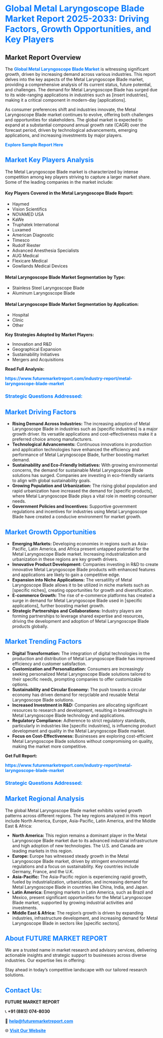 <h1 style="color: #007BFF;">Global Metal Laryngoscope Blade Market Report 2025-2033: Driving Factors, Growth Opportunities, and Key Players</h1>

<section id="overview">
<h2>Market Report Overview</h2>
<p>The <a href="https://www.futuremarketreport.com/industry-report/metal-laryngoscope-blade-market" style="color: #007BFF; text-decoration: none;"><strong>Global Metal Laryngoscope Blade Market</strong></a> is witnessing significant growth, driven by increasing demand across various industries. This report delves into the key aspects of the Metal Laryngoscope Blade market, providing a comprehensive analysis of its current status, future potential, and challenges. The demand for Metal Laryngoscope Blade has surged due to its wide-ranging applications in industries such as [insert industries], making it a critical component in modern-day [applications].</p>
<p>As consumer preferences shift and industries innovate, the Metal Laryngoscope Blade market continues to evolve, offering both challenges and opportunities for stakeholders. The global market is expected to expand at a substantial compound annual growth rate (CAGR) over the forecast period, driven by technological advancements, emerging applications, and increasing investments by major players.</p>
</section>

<section id="overview">
<p><a href="https://www.futuremarketreport.com/request-sample/reportId=64788" style="color: #007BFF; text-decoration: none;"><strong>Explore Sample Report Here</strong></a></p>
</section>

<section id="key-players">
<h2 style="color: #007BFF;">Market Key Players Analysis</h2>
<p>The Metal Laryngoscope Blade market is characterized by intense competition among key players striving to capture a larger market share. Some of the leading companies in the market include:</p>
<h4>Key Players Covered in the Metal Laryngoscope Blade Report:</h4>
<ul><li>Haymed</li><li>Vision Scientifics</li><li>NOVAMED USA</li><li>KaWe</li><li>Truphatek International</li><li>Luxamed</li><li>American Diagnostic</li><li>Timesco</li><li>Rudolf Riester</li><li>Advanced Anesthesia Specialists</li><li>AUG Medical</li><li>Flexicare Medical</li><li>Gowllands Medical Devices</li></ul>
<h4>Metal Laryngoscope Blade Market Segmentation by Type:</h4>
<ul><li>Stainless Steel Laryngoscope Blade</li><li>Aluminum Laryngoscope Blade</li></ul>

<h4>Metal Laryngoscope Blade Market Segmentation by Application:</h4>
<ul><li>Hospital</li><li>Clinic</li><li>Other</li></ul>
<p><strong>Key Strategies Adopted by Market Players:</strong></p>
<ul>
<li>Innovation and R&D</li>
<li>Geographical Expansion</li>
<li>Sustainability Initiatives</li>
<li>Mergers and Acquisitions</li>
</ul>
</section>

<section>
<p><strong>Read Full Analysis: </strong></p><a href="https://www.futuremarketreport.com/industry-report/metal-laryngoscope-blade-market" style="color: #007BFF; text-decoration: none;"><strong>https://www.futuremarketreport.com/industry-report/metal-laryngoscope-blade-market</strong></a>
<h3 style="color: #007BFF;">Strategic Questions Addressed:</h3>
</section>

<section id="driving-factors">
<h2 style="color: #007BFF;">Market Driving Factors</h2>
<ul>
<li><strong>Rising Demand Across Industries:</strong> The increasing adoption of Metal Laryngoscope Blade in industries such as [specific industries] is a major growth driver. Its versatile applications and cost-effectiveness make it a preferred choice among manufacturers.</li>
<li><strong>Technological Advancements:</strong> Continuous innovations in production and application technologies have enhanced the efficiency and performance of Metal Laryngoscope Blade, further boosting market demand.</li>
<li><strong>Sustainability and Eco-Friendly Initiatives:</strong> With growing environmental concerns, the demand for sustainable Metal Laryngoscope Blade solutions has surged. Companies are investing in eco-friendly variants to align with global sustainability goals.</li>
<li><strong>Growing Population and Urbanization:</strong> The rising global population and rapid urbanization have increased the demand for [specific products], where Metal Laryngoscope Blade plays a vital role in meeting consumer needs.</li>
<li><strong>Government Policies and Incentives:</strong> Supportive government regulations and incentives for industries using Metal Laryngoscope Blade have created a conducive environment for market growth.</li>
</ul>
</section>

<section id="growth-opportunities">
<h2 style="color: #007BFF;">Market Growth Opportunities</h2>
<ul>
<li><strong>Emerging Markets:</strong> Developing economies in regions such as Asia-Pacific, Latin America, and Africa present untapped potential for the Metal Laryngoscope Blade market. Increasing industrialization and urbanization in these regions are key growth drivers.</li>
<li><strong>Innovative Product Development:</strong> Companies investing in R&D to create innovative Metal Laryngoscope Blade products with enhanced features and applications are likely to gain a competitive edge.</li>
<li><strong>Expansion into Niche Applications:</strong> The versatility of Metal Laryngoscope Blade allows it to be utilized in niche markets such as [specific niches], creating opportunities for growth and diversification.</li>
<li><strong>E-commerce Growth:</strong> The rise of e-commerce platforms has created a surge in demand for Metal Laryngoscope Blade used in [specific applications], further boosting market growth.</li>
<li><strong>Strategic Partnerships and Collaborations:</strong> Industry players are forming partnerships to leverage shared expertise and resources, driving the development and adoption of Metal Laryngoscope Blade products globally.</li>
</ul>
</section>

<section id="trending-factors">
<h2 style="color: #007BFF;">Market Trending Factors</h2>
<ul>
<li><strong>Digital Transformation:</strong> The integration of digital technologies in the production and distribution of Metal Laryngoscope Blade has improved efficiency and customer satisfaction.</li>
<li><strong>Customization and Personalization:</strong> Consumers are increasingly seeking personalized Metal Laryngoscope Blade solutions tailored to their specific needs, prompting companies to offer customizable options.</li>
<li><strong>Sustainability and Circular Economy:</strong> The push towards a circular economy has driven demand for recyclable and reusable Metal Laryngoscope Blade solutions.</li>
<li><strong>Increased Investment in R&D:</strong> Companies are allocating significant resources to research and development, resulting in breakthroughs in Metal Laryngoscope Blade technology and applications.</li>
<li><strong>Regulatory Compliance:</strong> Adherence to strict regulatory standards, particularly in industries like [specific industries], is influencing product development and quality in the Metal Laryngoscope Blade market.</li>
<li><strong>Focus on Cost-Effectiveness:</strong> Businesses are exploring cost-efficient Metal Laryngoscope Blade solutions without compromising on quality, making the market more competitive.</li>
</ul>
</section>

<section>
<p><strong>Get Full Report: </strong></p><a href="https://www.futuremarketreport.com/industry-report/metal-laryngoscope-blade-market" style="color: #007BFF; text-decoration: none;"><strong>https://www.futuremarketreport.com/industry-report/metal-laryngoscope-blade-market</strong></a>
<h3 style="color: #007BFF;">Strategic Questions Addressed:</h3>
</section>


<section id="regional-analysis">
<h2 style="color: #007BFF;">Market Regional Analysis</h2>
<p>The global Metal Laryngoscope Blade market exhibits varied growth patterns across different regions. The key regions analyzed in this report include North America, Europe, Asia-Pacific, Latin America, and the Middle East & Africa:</p>
<ul>
<li><strong>North America:</strong> This region remains a dominant player in the Metal Laryngoscope Blade market due to its advanced industrial infrastructure and high adoption of new technologies. The U.S. and Canada are leading markets in this region.</li>
<li><strong>Europe:</strong> Europe has witnessed steady growth in the Metal Laryngoscope Blade market, driven by stringent environmental regulations and a focus on sustainability. Key countries include Germany, France, and the U.K.</li>
<li><strong>Asia-Pacific:</strong> The Asia-Pacific region is experiencing rapid growth, fueled by industrialization, urbanization, and increasing demand for Metal Laryngoscope Blade in countries like China, India, and Japan.</li>
<li><strong>Latin America:</strong> Emerging markets in Latin America, such as Brazil and Mexico, present significant opportunities for the Metal Laryngoscope Blade market, supported by growing industrial activities and investments.</li>
<li><strong>Middle East & Africa:</strong> The region’s growth is driven by expanding industries, infrastructure development, and increasing demand for Metal Laryngoscope Blade in sectors like [specific sectors].</li>
</ul>
</section>

<footer>
<h2 style="color: #007BFF;">About FUTURE MARKET REPORT</h2>
<p>We are a trusted name in market research and advisory services, delivering actionable insights and strategic support to businesses across diverse industries. Our expertise lies in offering:</p>

<p>Stay ahead in today’s competitive landscape with our tailored research solutions.</p>

<h2 style="color: #007BFF;">Contact Us:</h2>
<p><strong>FUTURE MARKET REPORT</strong></p>
<p>📞 <strong>+91 (883) 074-8030</strong></p>
<p>📧 <strong><a href="mailto:help@futuremarketreport.com" style="color: #007BFF;">help@futuremarketreport.com</a></strong></p>
<p>🌐 <strong><a href="https://www.futuremarketreport.com/" style="color: #007BFF;">Visit Our Website</a></strong></p>
</footer>